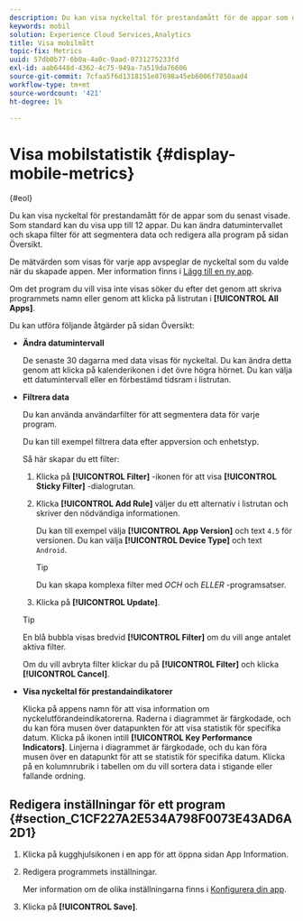 ```yaml
---
description: Du kan visa nyckeltal för prestandamått för de appar som du senast visade. Som standard kan du visa upp till 12 appar. Du kan ändra datumintervallet och skapa filter för att segmentera data och redigera alla program på sidan Översikt.
keywords: mobil
solution: Experience Cloud Services,Analytics
title: Visa mobilmått
topic-fix: Metrics
uuid: 57db0b77-6b0a-4a0c-9aad-0731275233fd
exl-id: aab6448d-4362-4c75-949a-7a519da76606
source-git-commit: 7cfaa5f6d1318151e87698a45eb6006f7850aad4
workflow-type: tm+mt
source-wordcount: '421'
ht-degree: 1%

---
```


# Visa mobilstatistik {#display-mobile-metrics}

{#eol}

Du kan visa nyckeltal för prestandamått för de appar som du senast visade. Som standard kan du visa upp till 12 appar. Du kan ändra datumintervallet och skapa filter för att segmentera data och redigera alla program på sidan Översikt.

De mätvärden som visas för varje app avspeglar de nyckeltal som du valde när du skapade appen. Mer information finns i [Lägg till en ny app](/help/using/manage-apps/t-new-app.md).

Om det program du vill visa inte visas söker du efter det genom att skriva programmets namn eller genom att klicka på listrutan i **[!UICONTROL All Apps]**.

Du kan utföra följande åtgärder på sidan Översikt:

* **Ändra datumintervall**

   De senaste 30 dagarna med data visas för nyckeltal. Du kan ändra detta genom att klicka på kalenderikonen i det övre högra hörnet. Du kan välja ett datumintervall eller en förbestämd tidsram i listrutan.

* **Filtrera data**

   Du kan använda användarfilter för att segmentera data för varje program.

   Du kan till exempel filtrera data efter appversion och enhetstyp.

   Så här skapar du ett filter:

   1. Klicka på **[!UICONTROL Filter]** -ikonen för att visa **[!UICONTROL Sticky Filter]** -dialogrutan.
   1. Klicka **[!UICONTROL Add Rule]** väljer du ett alternativ i listrutan och skriver den nödvändiga informationen.

      Du kan till exempel välja **[!UICONTROL App Version]** och text `4.5` för versionen. Du kan välja **[!UICONTROL Device Type]** och text `Android`.

      >[!TIP]
      >
      >Du kan skapa komplexa filter med *OCH* och *ELLER* -programsatser.

   1. Klicka på **[!UICONTROL Update]**.
   >[!TIP]
   >
   >En blå bubbla visas bredvid **[!UICONTROL Filter]** om du vill ange antalet aktiva filter.

   Om du vill avbryta filter klickar du på **[!UICONTROL Filter]** och klicka **[!UICONTROL Cancel]**.

* **Visa nyckeltal för prestandaindikatorer**

   Klicka på appens namn för att visa information om nyckelutförandeindikatorerna. Raderna i diagrammet är färgkodade, och du kan föra musen över datapunkten för att visa statistik för specifika datum. Klicka på ikonen intill **[!UICONTROL Key Performance Indicators]**. Linjerna i diagrammet är färgkodade, och du kan föra musen över en datapunkt för att se statistik för specifika datum. Klicka på en kolumnrubrik i tabellen om du vill sortera data i stigande eller fallande ordning.

## Redigera inställningar för ett program {#section_C1CF227A2E534A798F0073E43AD6A2D1}

1. Klicka på kugghjulsikonen i en app för att öppna sidan App Information.
1. Redigera programmets inställningar.

   Mer information om de olika inställningarna finns i [Konfigurera din app](/help/using/c-manage-app-settings/c-mob-confg-app/c-mob-confg-app.md).

1. Klicka på **[!UICONTROL Save]**.
